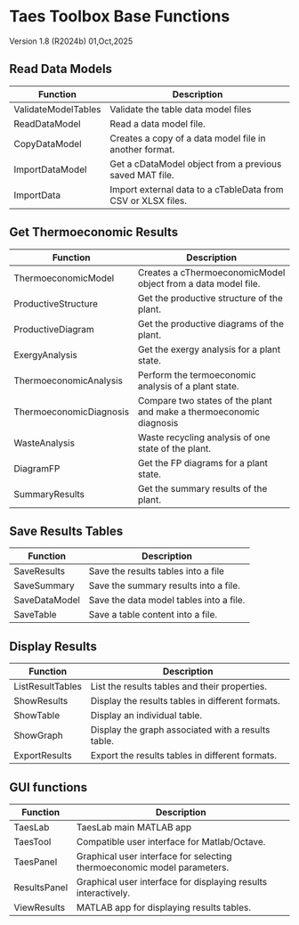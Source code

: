 # Taes Toolbox Base Functions

Version 1.8 (R2024b) 01,Oct,2025

## Read Data Models

| Function            | Description                                                  |
| ------------------- | ------------------------------------------------------------ |
| ValidateModelTables | Validate the table data model files                          |
| ReadDataModel       | Read a data model file.                                      |
| CopyDataModel       | Creates a copy of a data model file in another format.       |
| ImportDataModel     | Get a cDataModel object from a previous saved MAT file.      |
| ImportData          | Import external data to a cTableData from CSV or XLSX files. |

## Get Thermoeconomic Results

| Function                | Description                                                         |
| ----------------------- | ------------------------------------------------------------------- |
| ThermoeconomicModel     | Creates a cThermoeconomicModel object from a data model file.       |
| ProductiveStructure     | Get the productive structure of the plant.                          |
| ProductiveDiagram       | Get the productive diagrams of the plant.                           |
| ExergyAnalysis          | Get the exergy analysis for a plant state.                          |
| ThermoeconomicAnalysis  | Perform the termoeconomic analysis of a plant state.                |
| ThermoeconomicDiagnosis | Compare two states of the plant and make a thermoeconomic diagnosis |
| WasteAnalysis           | Waste recycling analysis of one state of the plant.                 |
| DiagramFP               | Get the FP diagrams for a plant state.                              |
| SummaryResults          | Get the summary results of the plant.                               |

## Save Results Tables

| Function      | Description                             |
| ------------- | --------------------------------------- |
| SaveResults   | Save the results tables into a file     |
| SaveSummary   | Save the summary results into a file.   |
| SaveDataModel | Save the data model tables into a file. |
| SaveTable     | Save a table content into a file.       |

## Display Results

| Function         | Description                                        |
| ---------------- | -------------------------------------------------- |
| ListResultTables | List the results tables and their properties.      |
| ShowResults      | Display the results tables in different formats.   |
| ShowTable        | Display an individual table.                       |
| ShowGraph        | Display the graph associated with a results table. |
| ExportResults    | Export the results tables in different formats.    |

## GUI functions

| Function     | Description                                                             |
| ------------ | ----------------------------------------------------------------------- |
| TaesLab      | TaesLab main MATLAB app                                                 |
| TaesTool     | Compatible user interface for Matlab/Octave.                            |
| TaesPanel    | Graphical user interface for selecting thermoeconomic model parameters. |
| ResultsPanel | Graphical user interface for displaying results interactively.          |
| ViewResults  | MATLAB app for displaying results tables.                               |
